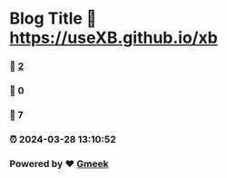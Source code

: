 # Blog Title :link: https://useXB.github.io/xb 
### :page_facing_up: [2](https://useXB.github.io/xb/tag.html) 
### :speech_balloon: 0 
### :hibiscus: 7 
### :alarm_clock: 2024-03-28 13:10:52 
### Powered by :heart: [Gmeek](https://github.com/Meekdai/Gmeek)
